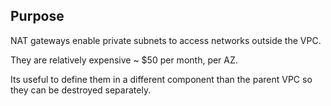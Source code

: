 ## Purpose
NAT gateways enable private subnets to access networks outside the VPC.

They are relatively expensive ~ $50 per month, per AZ.

Its useful to define them in a different component than the parent VPC so
they can be destroyed separately.

